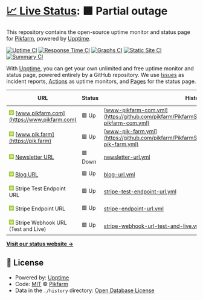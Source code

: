 # [📈 Live Status](https://status.pik.farm): <!--live status--> **🟧 Partial outage**

This repository contains the open-source uptime monitor and status page for [Pikfarm](https://status.pik.farm), powered by [Upptime](https://github.com/upptime/upptime).

[![Uptime CI](https://github.com/Pikfarm/PikfarmStatus/workflows/Uptime%20CI/badge.svg)](https://github.com/Pikfarm/PikfarmStatus/actions?query=workflow%3A%22Uptime+CI%22)
[![Response Time CI](https://github.com/Pikfarm/PikfarmStatus/workflows/Response%20Time%20CI/badge.svg)](https://github.com/Pikfarm/PikfarmStatus/actions?query=workflow%3A%22Response+Time+CI%22)
[![Graphs CI](https://github.com/Pikfarm/PikfarmStatus/workflows/Graphs%20CI/badge.svg)](https://github.com/Pikfarm/PikfarmStatus/actions?query=workflow%3A%22Graphs+CI%22)
[![Static Site CI](https://github.com/Pikfarm/PikfarmStatus/workflows/Static%20Site%20CI/badge.svg)](https://github.com/Pikfarm/PikfarmStatus/actions?query=workflow%3A%22Static+Site+CI%22)
[![Summary CI](https://github.com/Pikfarm/PikfarmStatus/workflows/Summary%20CI/badge.svg)](https://github.com/Pikfarm/PikfarmStatus/actions?query=workflow%3A%22Summary+CI%22)

With [Upptime](https://upptime.js.org), you can get your own unlimited and free uptime monitor and status page, powered entirely by a GitHub repository. We use [Issues](https://github.com/Pikfarm/PikfarmStatus/issues) as incident reports, [Actions](https://github.com/Pikfarm/PikfarmStatus/actions) as uptime monitors, and [Pages](https://status.pik.farm) for the status page.

<!--start: status pages-->
<!-- This summary is generated by Upptime (https://github.com/upptime/upptime) -->
<!-- Do not edit this manually, your changes will be overwritten -->
<!-- prettier-ignore -->
| URL | Status | History | Response Time | Uptime |
| --- | ------ | ------- | ------------- | ------ |
| <img alt="" src="https://raw.githubusercontent.com/cybertheory/PikfarmStatus/master/assets/APP%20Icon%20v2.0.svg" height="13"> [www.pikfarm.com](https://www.pikfarm.com) | 🟩 Up | [www-pikfarm-com.yml](https://github.com/pikfarm/PikfarmStatus/commits/HEAD/history/www-pikfarm-com.yml) | <details><summary><img alt="Response time graph" src="./graphs/www-pikfarm-com/response-time-week.png" height="20"> 357ms</summary><br><a href="https://status.pik.farm/history/www-pikfarm-com"><img alt="Response time 412" src="https://img.shields.io/endpoint?url=https%3A%2F%2Fraw.githubusercontent.com%2Fpikfarm%2FPikfarmStatus%2FHEAD%2Fapi%2Fwww-pikfarm-com%2Fresponse-time.json"></a><br><a href="https://status.pik.farm/history/www-pikfarm-com"><img alt="24-hour response time 867" src="https://img.shields.io/endpoint?url=https%3A%2F%2Fraw.githubusercontent.com%2Fpikfarm%2FPikfarmStatus%2FHEAD%2Fapi%2Fwww-pikfarm-com%2Fresponse-time-day.json"></a><br><a href="https://status.pik.farm/history/www-pikfarm-com"><img alt="7-day response time 357" src="https://img.shields.io/endpoint?url=https%3A%2F%2Fraw.githubusercontent.com%2Fpikfarm%2FPikfarmStatus%2FHEAD%2Fapi%2Fwww-pikfarm-com%2Fresponse-time-week.json"></a><br><a href="https://status.pik.farm/history/www-pikfarm-com"><img alt="30-day response time 358" src="https://img.shields.io/endpoint?url=https%3A%2F%2Fraw.githubusercontent.com%2Fpikfarm%2FPikfarmStatus%2FHEAD%2Fapi%2Fwww-pikfarm-com%2Fresponse-time-month.json"></a><br><a href="https://status.pik.farm/history/www-pikfarm-com"><img alt="1-year response time 435" src="https://img.shields.io/endpoint?url=https%3A%2F%2Fraw.githubusercontent.com%2Fpikfarm%2FPikfarmStatus%2FHEAD%2Fapi%2Fwww-pikfarm-com%2Fresponse-time-year.json"></a></details> | <details><summary><a href="https://status.pik.farm/history/www-pikfarm-com">100.00%</a></summary><a href="https://status.pik.farm/history/www-pikfarm-com"><img alt="All-time uptime 99.99%" src="https://img.shields.io/endpoint?url=https%3A%2F%2Fraw.githubusercontent.com%2Fpikfarm%2FPikfarmStatus%2FHEAD%2Fapi%2Fwww-pikfarm-com%2Fuptime.json"></a><br><a href="https://status.pik.farm/history/www-pikfarm-com"><img alt="24-hour uptime 100.00%" src="https://img.shields.io/endpoint?url=https%3A%2F%2Fraw.githubusercontent.com%2Fpikfarm%2FPikfarmStatus%2FHEAD%2Fapi%2Fwww-pikfarm-com%2Fuptime-day.json"></a><br><a href="https://status.pik.farm/history/www-pikfarm-com"><img alt="7-day uptime 100.00%" src="https://img.shields.io/endpoint?url=https%3A%2F%2Fraw.githubusercontent.com%2Fpikfarm%2FPikfarmStatus%2FHEAD%2Fapi%2Fwww-pikfarm-com%2Fuptime-week.json"></a><br><a href="https://status.pik.farm/history/www-pikfarm-com"><img alt="30-day uptime 100.00%" src="https://img.shields.io/endpoint?url=https%3A%2F%2Fraw.githubusercontent.com%2Fpikfarm%2FPikfarmStatus%2FHEAD%2Fapi%2Fwww-pikfarm-com%2Fuptime-month.json"></a><br><a href="https://status.pik.farm/history/www-pikfarm-com"><img alt="1-year uptime 99.99%" src="https://img.shields.io/endpoint?url=https%3A%2F%2Fraw.githubusercontent.com%2Fpikfarm%2FPikfarmStatus%2FHEAD%2Fapi%2Fwww-pikfarm-com%2Fuptime-year.json"></a></details>
| <img alt="" src="https://raw.githubusercontent.com/cybertheory/PikfarmStatus/master/assets/APP%20Icon%20v2.0.svg" height="13"> [www.pik.farm](https://pik.farm) | 🟩 Up | [www-pik-farm.yml](https://github.com/pikfarm/PikfarmStatus/commits/HEAD/history/www-pik-farm.yml) | <details><summary><img alt="Response time graph" src="./graphs/www-pik-farm/response-time-week.png" height="20"> 557ms</summary><br><a href="https://status.pik.farm/history/www-pik-farm"><img alt="Response time 714" src="https://img.shields.io/endpoint?url=https%3A%2F%2Fraw.githubusercontent.com%2Fpikfarm%2FPikfarmStatus%2FHEAD%2Fapi%2Fwww-pik-farm%2Fresponse-time.json"></a><br><a href="https://status.pik.farm/history/www-pik-farm"><img alt="24-hour response time 833" src="https://img.shields.io/endpoint?url=https%3A%2F%2Fraw.githubusercontent.com%2Fpikfarm%2FPikfarmStatus%2FHEAD%2Fapi%2Fwww-pik-farm%2Fresponse-time-day.json"></a><br><a href="https://status.pik.farm/history/www-pik-farm"><img alt="7-day response time 557" src="https://img.shields.io/endpoint?url=https%3A%2F%2Fraw.githubusercontent.com%2Fpikfarm%2FPikfarmStatus%2FHEAD%2Fapi%2Fwww-pik-farm%2Fresponse-time-week.json"></a><br><a href="https://status.pik.farm/history/www-pik-farm"><img alt="30-day response time 646" src="https://img.shields.io/endpoint?url=https%3A%2F%2Fraw.githubusercontent.com%2Fpikfarm%2FPikfarmStatus%2FHEAD%2Fapi%2Fwww-pik-farm%2Fresponse-time-month.json"></a><br><a href="https://status.pik.farm/history/www-pik-farm"><img alt="1-year response time 737" src="https://img.shields.io/endpoint?url=https%3A%2F%2Fraw.githubusercontent.com%2Fpikfarm%2FPikfarmStatus%2FHEAD%2Fapi%2Fwww-pik-farm%2Fresponse-time-year.json"></a></details> | <details><summary><a href="https://status.pik.farm/history/www-pik-farm">100.00%</a></summary><a href="https://status.pik.farm/history/www-pik-farm"><img alt="All-time uptime 99.95%" src="https://img.shields.io/endpoint?url=https%3A%2F%2Fraw.githubusercontent.com%2Fpikfarm%2FPikfarmStatus%2FHEAD%2Fapi%2Fwww-pik-farm%2Fuptime.json"></a><br><a href="https://status.pik.farm/history/www-pik-farm"><img alt="24-hour uptime 100.00%" src="https://img.shields.io/endpoint?url=https%3A%2F%2Fraw.githubusercontent.com%2Fpikfarm%2FPikfarmStatus%2FHEAD%2Fapi%2Fwww-pik-farm%2Fuptime-day.json"></a><br><a href="https://status.pik.farm/history/www-pik-farm"><img alt="7-day uptime 100.00%" src="https://img.shields.io/endpoint?url=https%3A%2F%2Fraw.githubusercontent.com%2Fpikfarm%2FPikfarmStatus%2FHEAD%2Fapi%2Fwww-pik-farm%2Fuptime-week.json"></a><br><a href="https://status.pik.farm/history/www-pik-farm"><img alt="30-day uptime 100.00%" src="https://img.shields.io/endpoint?url=https%3A%2F%2Fraw.githubusercontent.com%2Fpikfarm%2FPikfarmStatus%2FHEAD%2Fapi%2Fwww-pik-farm%2Fuptime-month.json"></a><br><a href="https://status.pik.farm/history/www-pik-farm"><img alt="1-year uptime 99.97%" src="https://img.shields.io/endpoint?url=https%3A%2F%2Fraw.githubusercontent.com%2Fpikfarm%2FPikfarmStatus%2FHEAD%2Fapi%2Fwww-pik-farm%2Fuptime-year.json"></a></details>
| <img alt="" src="https://raw.githubusercontent.com/cybertheory/PikfarmStatus/master/assets/APP%20Icon%20v2.0.svg" height="13"> [Newsletter URL](https://news.pik.farm/sign-up) | 🟥 Down | [newsletter-url.yml](https://github.com/pikfarm/PikfarmStatus/commits/HEAD/history/newsletter-url.yml) | <details><summary><img alt="Response time graph" src="./graphs/newsletter-url/response-time-week.png" height="20"> 0ms</summary><br><a href="https://status.pik.farm/history/newsletter-url"><img alt="Response time 0" src="https://img.shields.io/endpoint?url=https%3A%2F%2Fraw.githubusercontent.com%2Fpikfarm%2FPikfarmStatus%2FHEAD%2Fapi%2Fnewsletter-url%2Fresponse-time.json"></a><br><a href="https://status.pik.farm/history/newsletter-url"><img alt="24-hour response time 0" src="https://img.shields.io/endpoint?url=https%3A%2F%2Fraw.githubusercontent.com%2Fpikfarm%2FPikfarmStatus%2FHEAD%2Fapi%2Fnewsletter-url%2Fresponse-time-day.json"></a><br><a href="https://status.pik.farm/history/newsletter-url"><img alt="7-day response time 0" src="https://img.shields.io/endpoint?url=https%3A%2F%2Fraw.githubusercontent.com%2Fpikfarm%2FPikfarmStatus%2FHEAD%2Fapi%2Fnewsletter-url%2Fresponse-time-week.json"></a><br><a href="https://status.pik.farm/history/newsletter-url"><img alt="30-day response time 0" src="https://img.shields.io/endpoint?url=https%3A%2F%2Fraw.githubusercontent.com%2Fpikfarm%2FPikfarmStatus%2FHEAD%2Fapi%2Fnewsletter-url%2Fresponse-time-month.json"></a><br><a href="https://status.pik.farm/history/newsletter-url"><img alt="1-year response time 0" src="https://img.shields.io/endpoint?url=https%3A%2F%2Fraw.githubusercontent.com%2Fpikfarm%2FPikfarmStatus%2FHEAD%2Fapi%2Fnewsletter-url%2Fresponse-time-year.json"></a></details> | <details><summary><a href="https://status.pik.farm/history/newsletter-url">0.00%</a></summary><a href="https://status.pik.farm/history/newsletter-url"><img alt="All-time uptime 9.53%" src="https://img.shields.io/endpoint?url=https%3A%2F%2Fraw.githubusercontent.com%2Fpikfarm%2FPikfarmStatus%2FHEAD%2Fapi%2Fnewsletter-url%2Fuptime.json"></a><br><a href="https://status.pik.farm/history/newsletter-url"><img alt="24-hour uptime 0.00%" src="https://img.shields.io/endpoint?url=https%3A%2F%2Fraw.githubusercontent.com%2Fpikfarm%2FPikfarmStatus%2FHEAD%2Fapi%2Fnewsletter-url%2Fuptime-day.json"></a><br><a href="https://status.pik.farm/history/newsletter-url"><img alt="7-day uptime 0.00%" src="https://img.shields.io/endpoint?url=https%3A%2F%2Fraw.githubusercontent.com%2Fpikfarm%2FPikfarmStatus%2FHEAD%2Fapi%2Fnewsletter-url%2Fuptime-week.json"></a><br><a href="https://status.pik.farm/history/newsletter-url"><img alt="30-day uptime 7.96%" src="https://img.shields.io/endpoint?url=https%3A%2F%2Fraw.githubusercontent.com%2Fpikfarm%2FPikfarmStatus%2FHEAD%2Fapi%2Fnewsletter-url%2Fuptime-month.json"></a><br><a href="https://status.pik.farm/history/newsletter-url"><img alt="1-year uptime 0.00%" src="https://img.shields.io/endpoint?url=https%3A%2F%2Fraw.githubusercontent.com%2Fpikfarm%2FPikfarmStatus%2FHEAD%2Fapi%2Fnewsletter-url%2Fuptime-year.json"></a></details>
| <img alt="" src="https://raw.githubusercontent.com/cybertheory/PikfarmStatus/master/assets/APP%20Icon%20v2.0.svg" height="13"> [Blog URL](http://blog.pik.farm) | 🟩 Up | [blog-url.yml](https://github.com/pikfarm/PikfarmStatus/commits/HEAD/history/blog-url.yml) | <details><summary><img alt="Response time graph" src="./graphs/blog-url/response-time-week.png" height="20"> 735ms</summary><br><a href="https://status.pik.farm/history/blog-url"><img alt="Response time 944" src="https://img.shields.io/endpoint?url=https%3A%2F%2Fraw.githubusercontent.com%2Fpikfarm%2FPikfarmStatus%2FHEAD%2Fapi%2Fblog-url%2Fresponse-time.json"></a><br><a href="https://status.pik.farm/history/blog-url"><img alt="24-hour response time 1118" src="https://img.shields.io/endpoint?url=https%3A%2F%2Fraw.githubusercontent.com%2Fpikfarm%2FPikfarmStatus%2FHEAD%2Fapi%2Fblog-url%2Fresponse-time-day.json"></a><br><a href="https://status.pik.farm/history/blog-url"><img alt="7-day response time 735" src="https://img.shields.io/endpoint?url=https%3A%2F%2Fraw.githubusercontent.com%2Fpikfarm%2FPikfarmStatus%2FHEAD%2Fapi%2Fblog-url%2Fresponse-time-week.json"></a><br><a href="https://status.pik.farm/history/blog-url"><img alt="30-day response time 701" src="https://img.shields.io/endpoint?url=https%3A%2F%2Fraw.githubusercontent.com%2Fpikfarm%2FPikfarmStatus%2FHEAD%2Fapi%2Fblog-url%2Fresponse-time-month.json"></a><br><a href="https://status.pik.farm/history/blog-url"><img alt="1-year response time 916" src="https://img.shields.io/endpoint?url=https%3A%2F%2Fraw.githubusercontent.com%2Fpikfarm%2FPikfarmStatus%2FHEAD%2Fapi%2Fblog-url%2Fresponse-time-year.json"></a></details> | <details><summary><a href="https://status.pik.farm/history/blog-url">100.00%</a></summary><a href="https://status.pik.farm/history/blog-url"><img alt="All-time uptime 99.67%" src="https://img.shields.io/endpoint?url=https%3A%2F%2Fraw.githubusercontent.com%2Fpikfarm%2FPikfarmStatus%2FHEAD%2Fapi%2Fblog-url%2Fuptime.json"></a><br><a href="https://status.pik.farm/history/blog-url"><img alt="24-hour uptime 100.00%" src="https://img.shields.io/endpoint?url=https%3A%2F%2Fraw.githubusercontent.com%2Fpikfarm%2FPikfarmStatus%2FHEAD%2Fapi%2Fblog-url%2Fuptime-day.json"></a><br><a href="https://status.pik.farm/history/blog-url"><img alt="7-day uptime 100.00%" src="https://img.shields.io/endpoint?url=https%3A%2F%2Fraw.githubusercontent.com%2Fpikfarm%2FPikfarmStatus%2FHEAD%2Fapi%2Fblog-url%2Fuptime-week.json"></a><br><a href="https://status.pik.farm/history/blog-url"><img alt="30-day uptime 100.00%" src="https://img.shields.io/endpoint?url=https%3A%2F%2Fraw.githubusercontent.com%2Fpikfarm%2FPikfarmStatus%2FHEAD%2Fapi%2Fblog-url%2Fuptime-month.json"></a><br><a href="https://status.pik.farm/history/blog-url"><img alt="1-year uptime 99.89%" src="https://img.shields.io/endpoint?url=https%3A%2F%2Fraw.githubusercontent.com%2Fpikfarm%2FPikfarmStatus%2FHEAD%2Fapi%2Fblog-url%2Fuptime-year.json"></a></details>
| <img alt="" src="https://raw.githubusercontent.com/cybertheory/PikfarmStatus/master/assets/APP%20Icon%20v2.0.svg" height="13"> Stripe Test Endpoint URL | 🟩 Up | [stripe-test-endpoint-url.yml](https://github.com/pikfarm/PikfarmStatus/commits/HEAD/history/stripe-test-endpoint-url.yml) | <details><summary><img alt="Response time graph" src="./graphs/stripe-test-endpoint-url/response-time-week.png" height="20"> 477ms</summary><br><a href="https://status.pik.farm/history/stripe-test-endpoint-url"><img alt="Response time 556" src="https://img.shields.io/endpoint?url=https%3A%2F%2Fraw.githubusercontent.com%2Fpikfarm%2FPikfarmStatus%2FHEAD%2Fapi%2Fstripe-test-endpoint-url%2Fresponse-time.json"></a><br><a href="https://status.pik.farm/history/stripe-test-endpoint-url"><img alt="24-hour response time 569" src="https://img.shields.io/endpoint?url=https%3A%2F%2Fraw.githubusercontent.com%2Fpikfarm%2FPikfarmStatus%2FHEAD%2Fapi%2Fstripe-test-endpoint-url%2Fresponse-time-day.json"></a><br><a href="https://status.pik.farm/history/stripe-test-endpoint-url"><img alt="7-day response time 477" src="https://img.shields.io/endpoint?url=https%3A%2F%2Fraw.githubusercontent.com%2Fpikfarm%2FPikfarmStatus%2FHEAD%2Fapi%2Fstripe-test-endpoint-url%2Fresponse-time-week.json"></a><br><a href="https://status.pik.farm/history/stripe-test-endpoint-url"><img alt="30-day response time 503" src="https://img.shields.io/endpoint?url=https%3A%2F%2Fraw.githubusercontent.com%2Fpikfarm%2FPikfarmStatus%2FHEAD%2Fapi%2Fstripe-test-endpoint-url%2Fresponse-time-month.json"></a><br><a href="https://status.pik.farm/history/stripe-test-endpoint-url"><img alt="1-year response time 567" src="https://img.shields.io/endpoint?url=https%3A%2F%2Fraw.githubusercontent.com%2Fpikfarm%2FPikfarmStatus%2FHEAD%2Fapi%2Fstripe-test-endpoint-url%2Fresponse-time-year.json"></a></details> | <details><summary><a href="https://status.pik.farm/history/stripe-test-endpoint-url">100.00%</a></summary><a href="https://status.pik.farm/history/stripe-test-endpoint-url"><img alt="All-time uptime 99.99%" src="https://img.shields.io/endpoint?url=https%3A%2F%2Fraw.githubusercontent.com%2Fpikfarm%2FPikfarmStatus%2FHEAD%2Fapi%2Fstripe-test-endpoint-url%2Fuptime.json"></a><br><a href="https://status.pik.farm/history/stripe-test-endpoint-url"><img alt="24-hour uptime 100.00%" src="https://img.shields.io/endpoint?url=https%3A%2F%2Fraw.githubusercontent.com%2Fpikfarm%2FPikfarmStatus%2FHEAD%2Fapi%2Fstripe-test-endpoint-url%2Fuptime-day.json"></a><br><a href="https://status.pik.farm/history/stripe-test-endpoint-url"><img alt="7-day uptime 100.00%" src="https://img.shields.io/endpoint?url=https%3A%2F%2Fraw.githubusercontent.com%2Fpikfarm%2FPikfarmStatus%2FHEAD%2Fapi%2Fstripe-test-endpoint-url%2Fuptime-week.json"></a><br><a href="https://status.pik.farm/history/stripe-test-endpoint-url"><img alt="30-day uptime 100.00%" src="https://img.shields.io/endpoint?url=https%3A%2F%2Fraw.githubusercontent.com%2Fpikfarm%2FPikfarmStatus%2FHEAD%2Fapi%2Fstripe-test-endpoint-url%2Fuptime-month.json"></a><br><a href="https://status.pik.farm/history/stripe-test-endpoint-url"><img alt="1-year uptime 100.00%" src="https://img.shields.io/endpoint?url=https%3A%2F%2Fraw.githubusercontent.com%2Fpikfarm%2FPikfarmStatus%2FHEAD%2Fapi%2Fstripe-test-endpoint-url%2Fuptime-year.json"></a></details>
| <img alt="" src="https://raw.githubusercontent.com/cybertheory/PikfarmStatus/master/assets/APP%20Icon%20v2.0.svg" height="13"> Stripe Endpoint URL | 🟩 Up | [stripe-endpoint-url.yml](https://github.com/pikfarm/PikfarmStatus/commits/HEAD/history/stripe-endpoint-url.yml) | <details><summary><img alt="Response time graph" src="./graphs/stripe-endpoint-url/response-time-week.png" height="20"> 891ms</summary><br><a href="https://status.pik.farm/history/stripe-endpoint-url"><img alt="Response time 345" src="https://img.shields.io/endpoint?url=https%3A%2F%2Fraw.githubusercontent.com%2Fpikfarm%2FPikfarmStatus%2FHEAD%2Fapi%2Fstripe-endpoint-url%2Fresponse-time.json"></a><br><a href="https://status.pik.farm/history/stripe-endpoint-url"><img alt="24-hour response time 633" src="https://img.shields.io/endpoint?url=https%3A%2F%2Fraw.githubusercontent.com%2Fpikfarm%2FPikfarmStatus%2FHEAD%2Fapi%2Fstripe-endpoint-url%2Fresponse-time-day.json"></a><br><a href="https://status.pik.farm/history/stripe-endpoint-url"><img alt="7-day response time 891" src="https://img.shields.io/endpoint?url=https%3A%2F%2Fraw.githubusercontent.com%2Fpikfarm%2FPikfarmStatus%2FHEAD%2Fapi%2Fstripe-endpoint-url%2Fresponse-time-week.json"></a><br><a href="https://status.pik.farm/history/stripe-endpoint-url"><img alt="30-day response time 473" src="https://img.shields.io/endpoint?url=https%3A%2F%2Fraw.githubusercontent.com%2Fpikfarm%2FPikfarmStatus%2FHEAD%2Fapi%2Fstripe-endpoint-url%2Fresponse-time-month.json"></a><br><a href="https://status.pik.farm/history/stripe-endpoint-url"><img alt="1-year response time 360" src="https://img.shields.io/endpoint?url=https%3A%2F%2Fraw.githubusercontent.com%2Fpikfarm%2FPikfarmStatus%2FHEAD%2Fapi%2Fstripe-endpoint-url%2Fresponse-time-year.json"></a></details> | <details><summary><a href="https://status.pik.farm/history/stripe-endpoint-url">100.00%</a></summary><a href="https://status.pik.farm/history/stripe-endpoint-url"><img alt="All-time uptime 99.99%" src="https://img.shields.io/endpoint?url=https%3A%2F%2Fraw.githubusercontent.com%2Fpikfarm%2FPikfarmStatus%2FHEAD%2Fapi%2Fstripe-endpoint-url%2Fuptime.json"></a><br><a href="https://status.pik.farm/history/stripe-endpoint-url"><img alt="24-hour uptime 100.00%" src="https://img.shields.io/endpoint?url=https%3A%2F%2Fraw.githubusercontent.com%2Fpikfarm%2FPikfarmStatus%2FHEAD%2Fapi%2Fstripe-endpoint-url%2Fuptime-day.json"></a><br><a href="https://status.pik.farm/history/stripe-endpoint-url"><img alt="7-day uptime 100.00%" src="https://img.shields.io/endpoint?url=https%3A%2F%2Fraw.githubusercontent.com%2Fpikfarm%2FPikfarmStatus%2FHEAD%2Fapi%2Fstripe-endpoint-url%2Fuptime-week.json"></a><br><a href="https://status.pik.farm/history/stripe-endpoint-url"><img alt="30-day uptime 100.00%" src="https://img.shields.io/endpoint?url=https%3A%2F%2Fraw.githubusercontent.com%2Fpikfarm%2FPikfarmStatus%2FHEAD%2Fapi%2Fstripe-endpoint-url%2Fuptime-month.json"></a><br><a href="https://status.pik.farm/history/stripe-endpoint-url"><img alt="1-year uptime 100.00%" src="https://img.shields.io/endpoint?url=https%3A%2F%2Fraw.githubusercontent.com%2Fpikfarm%2FPikfarmStatus%2FHEAD%2Fapi%2Fstripe-endpoint-url%2Fuptime-year.json"></a></details>
| <img alt="" src="https://raw.githubusercontent.com/cybertheory/PikfarmStatus/master/assets/APP%20Icon%20v2.0.svg" height="13"> Stripe Webhook URL (Test and Live) | 🟩 Up | [stripe-webhook-url-test-and-live.yml](https://github.com/pikfarm/PikfarmStatus/commits/HEAD/history/stripe-webhook-url-test-and-live.yml) | <details><summary><img alt="Response time graph" src="./graphs/stripe-webhook-url-test-and-live/response-time-week.png" height="20"> 280ms</summary><br><a href="https://status.pik.farm/history/stripe-webhook-url-test-and-live"><img alt="Response time 335" src="https://img.shields.io/endpoint?url=https%3A%2F%2Fraw.githubusercontent.com%2Fpikfarm%2FPikfarmStatus%2FHEAD%2Fapi%2Fstripe-webhook-url-test-and-live%2Fresponse-time.json"></a><br><a href="https://status.pik.farm/history/stripe-webhook-url-test-and-live"><img alt="24-hour response time 442" src="https://img.shields.io/endpoint?url=https%3A%2F%2Fraw.githubusercontent.com%2Fpikfarm%2FPikfarmStatus%2FHEAD%2Fapi%2Fstripe-webhook-url-test-and-live%2Fresponse-time-day.json"></a><br><a href="https://status.pik.farm/history/stripe-webhook-url-test-and-live"><img alt="7-day response time 280" src="https://img.shields.io/endpoint?url=https%3A%2F%2Fraw.githubusercontent.com%2Fpikfarm%2FPikfarmStatus%2FHEAD%2Fapi%2Fstripe-webhook-url-test-and-live%2Fresponse-time-week.json"></a><br><a href="https://status.pik.farm/history/stripe-webhook-url-test-and-live"><img alt="30-day response time 280" src="https://img.shields.io/endpoint?url=https%3A%2F%2Fraw.githubusercontent.com%2Fpikfarm%2FPikfarmStatus%2FHEAD%2Fapi%2Fstripe-webhook-url-test-and-live%2Fresponse-time-month.json"></a><br><a href="https://status.pik.farm/history/stripe-webhook-url-test-and-live"><img alt="1-year response time 350" src="https://img.shields.io/endpoint?url=https%3A%2F%2Fraw.githubusercontent.com%2Fpikfarm%2FPikfarmStatus%2FHEAD%2Fapi%2Fstripe-webhook-url-test-and-live%2Fresponse-time-year.json"></a></details> | <details><summary><a href="https://status.pik.farm/history/stripe-webhook-url-test-and-live">100.00%</a></summary><a href="https://status.pik.farm/history/stripe-webhook-url-test-and-live"><img alt="All-time uptime 99.99%" src="https://img.shields.io/endpoint?url=https%3A%2F%2Fraw.githubusercontent.com%2Fpikfarm%2FPikfarmStatus%2FHEAD%2Fapi%2Fstripe-webhook-url-test-and-live%2Fuptime.json"></a><br><a href="https://status.pik.farm/history/stripe-webhook-url-test-and-live"><img alt="24-hour uptime 100.00%" src="https://img.shields.io/endpoint?url=https%3A%2F%2Fraw.githubusercontent.com%2Fpikfarm%2FPikfarmStatus%2FHEAD%2Fapi%2Fstripe-webhook-url-test-and-live%2Fuptime-day.json"></a><br><a href="https://status.pik.farm/history/stripe-webhook-url-test-and-live"><img alt="7-day uptime 100.00%" src="https://img.shields.io/endpoint?url=https%3A%2F%2Fraw.githubusercontent.com%2Fpikfarm%2FPikfarmStatus%2FHEAD%2Fapi%2Fstripe-webhook-url-test-and-live%2Fuptime-week.json"></a><br><a href="https://status.pik.farm/history/stripe-webhook-url-test-and-live"><img alt="30-day uptime 100.00%" src="https://img.shields.io/endpoint?url=https%3A%2F%2Fraw.githubusercontent.com%2Fpikfarm%2FPikfarmStatus%2FHEAD%2Fapi%2Fstripe-webhook-url-test-and-live%2Fuptime-month.json"></a><br><a href="https://status.pik.farm/history/stripe-webhook-url-test-and-live"><img alt="1-year uptime 100.00%" src="https://img.shields.io/endpoint?url=https%3A%2F%2Fraw.githubusercontent.com%2Fpikfarm%2FPikfarmStatus%2FHEAD%2Fapi%2Fstripe-webhook-url-test-and-live%2Fuptime-year.json"></a></details>

<!--end: status pages-->

[**Visit our status website →**](https://status.pik.farm)

## 📄 License

- Powered by: [Upptime](https://github.com/upptime/upptime)
- Code: [MIT](./LICENSE) © [Pikfarm](https://status.pik.farm)
- Data in the `./history` directory: [Open Database License](https://opendatacommons.org/licenses/odbl/1-0/)
